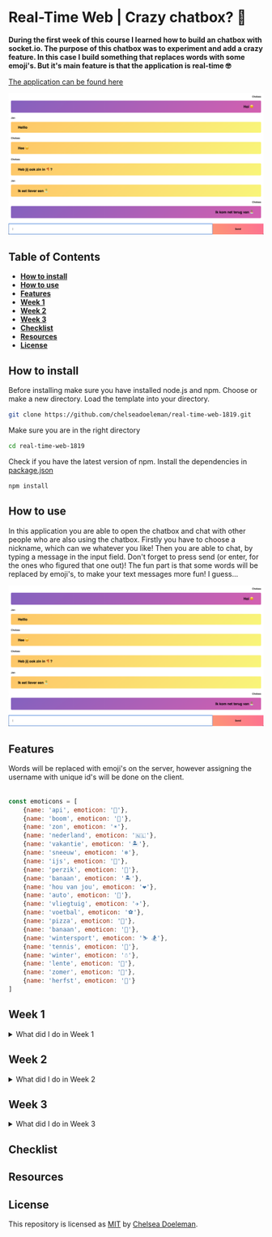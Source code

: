 # Real-Time Web | Crazy chatbox? 🤷‍

**During the first week of this course I learned how to build an chatbox with socket.io. The purpose of this chatbox was to experiment and add a crazy feature. In this case I build something that replaces words with some emoji's. But it's main feature is that the application is real-time 🤓**

[The application can be found here](https://real-time-web-chelsea.herokuapp.com/)

![Chatbox](./docs/chatapp.png)

## Table of Contents
* **[How to install](#how-to-install)**
* **[How to use](#how-to-use)**
* **[Features](#features)**
* **[Week 1](#week-1)**
* **[Week 2](#week-2)**
* **[Week 3](#week-3)**
* **[Checklist](#checklist)**
* **[Resources](#resources)**
* **[License](#license)**

## How to install

Before installing make sure you have installed node.js and npm.
Choose or make a new directory.
Load the template into your directory.

```bash
git clone https://github.com/chelseadoeleman/real-time-web-1819.git
```

Make sure you are in the right directory 
```bash
cd real-time-web-1819
```

Check if you have the latest version of npm.
Install the dependencies in [package.json](./package.json)
```bash
npm install
```

## How to use

In this application you are able to open the chatbox and chat with other people who are also using the chatbox. Firstly you have to choose a nickname, which can we whatever you like! Then you are able to chat, by typing a message in the input field. Don't forget to press send (or enter, for the ones who figured that one out)! The fun part is that some words will be replaced by emoji's, to make your text messages more fun! I guess...

![Chatbox](./docs/chatapp.png)

## Features

Words will be replaced with emoji's on the server, however assigning the username with unique id's will be done on the client. 
```js

const emoticons = [
    {name: 'api', emoticon: '🐒'},
    {name: 'boom', emoticon: '🌳'},
    {name: 'zon', emoticon: '☀️'},
    {name: 'nederland', emoticon: '🇳🇱'},
    {name: 'vakantie', emoticon: '🏝'},
    {name: 'sneeuw', emoticon: '❄️'},
    {name: 'ijs', emoticon: '🍦'},
    {name: 'perzik', emoticon: '🍑'},
    {name: 'banaan', emoticon: '🏝'},
    {name: 'hou van jou', emoticon: '❤️'},
    {name: 'auto', emoticon: '🚗'},
    {name: 'vliegtuig', emoticon: '✈️'},
    {name: 'voetbal', emoticon: '⚽️'},
    {name: 'pizza', emoticon: '🍕'},
    {name: 'banaan', emoticon: '🍌'},
    {name: 'wintersport', emoticon: '⛷ 🏂'},
    {name: 'tennis', emoticon: '🎾'},
    {name: 'winter', emoticon: '☃️'},
    {name: 'lente', emoticon: '🌸'},
    {name: 'zomer', emoticon: '🌴'},
    {name: 'herfst', emoticon: '🍄'}
]

```

## Week 1
<details>
  <summary>What did I do in Week 1</summary>
  See main readme.
</details>

## Week 2
<details>
  <summary>What did I do in Week 2</summary>
  We're not there yet, coming soon...
</details>

## Week 3
<details>
  <summary>What did I do in Week 3</summary>
  We're not there yet, coming soon...
</details>


## Checklist

## Resources

## License
This repository is licensed as [MIT](LICENSE) by [Chelsea Doeleman](https://github.com/chelseadoeleman).

[socket.io]:https://socket.io/
[socket.io chat]:https://socket.io/demos/chat/
[npm]:https://docs.npmjs.com/cli/run-script
[markdown]:https://guides.github.com/features/mastering-markdown/
[heroku]:https://www.heroku.com/